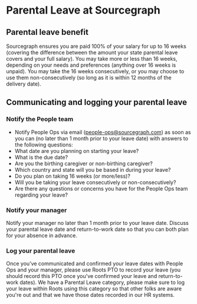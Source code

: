 # Parental Leave at Sourcegraph

## Parental leave benefit

Sourcegraph ensures you are paid 100% of your salary for up to 16 weeks (covering the difference between the amount your state parental leave covers and your full salary).
You may take more or less than 16 weeks, depending on your needs and preferences (anything over 16 weeks is unpaid).
You may take the 16 weeks consecutively, or you may choose to use them non-consecutively (so long as it is within 12 months of the delivery date).

## Communicating and logging your parental leave

### Notify the People team

- Notify People Ops via email (people-ops@sourcegraph.com) as soon as you can (no later than 1 month prior to your leave date) with answers to the following questions:
- What date are you planning on starting your leave?
- What is the due date?
- Are you the birthing caregiver or non-birthing caregiver?
- Which country and state will you be based in during your leave?
- Do you plan on taking 16 weeks (or more/less)?
- Will you be taking your leave consecutively or non-consecutively?
- Are there any questions or concerns you have for the People Ops team regarding your leave?

### Notify your manager

Notify your manager no later than 1 month prior to your leave date. Discuss your parental leave date and return-to-work date so that you can both plan for your absence in advance.

### Log your parental leave

Once you’ve communicated and confirmed your leave dates with People Ops and your manager, please use Roots PTO to record your leave (you should record this PTO once you've confirmed your leave and return-to-work dates). We have a Parental Leave category, please make sure to log your leave within Roots using this category so that other folks are aware you're out and that we have those dates recorded in our HR systems.
